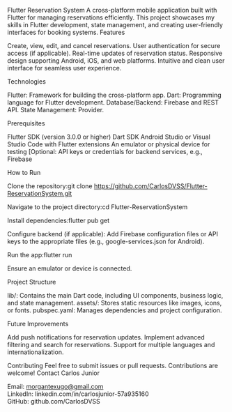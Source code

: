 Flutter Reservation System
A cross-platform mobile application built with Flutter for managing reservations efficiently. This project showcases my skills in Flutter development, state management, and creating user-friendly interfaces for booking systems.
Features

Create, view, edit, and cancel reservations.
User authentication for secure access (if applicable).
Real-time updates of reservation status.
Responsive design supporting Android, iOS, and web platforms.
Intuitive and clean user interface for seamless user experience.

Technologies

Flutter: Framework for building the cross-platform app.
Dart: Programming language for Flutter development.
Database/Backend: Firebase and REST API.
State Management: Provider.


Prerequisites

Flutter SDK (version 3.0.0 or higher)
Dart SDK
Android Studio or Visual Studio Code with Flutter extensions
An emulator or physical device for testing
[Optional: API keys or credentials for backend services, e.g., Firebase

How to Run

Clone the repository:git clone https://github.com/CarlosDVSS/Flutter-ReservationSystem.git


Navigate to the project directory:cd Flutter-ReservationSystem


Install dependencies:flutter pub get


Configure backend (if applicable):
Add Firebase configuration files or API keys to the appropriate files (e.g., google-services.json for Android).


Run the app:flutter run

Ensure an emulator or device is connected.

Project Structure

lib/: Contains the main Dart code, including UI components, business logic, and state management.
assets/: Stores static resources like images, icons, or fonts.
pubspec.yaml: Manages dependencies and project configuration.

Future Improvements

Add push notifications for reservation updates.
Implement advanced filtering and search for reservations.
Support for multiple languages and internationalization.

Contributing
Feel free to submit issues or pull requests. Contributions are welcome!
Contact
Carlos Junior  

Email: morgantexugo@gmail.com  
LinkedIn: linkedin.com/in/carlosjunior-57a935160  
GitHub: github.com/CarlosDVSS

